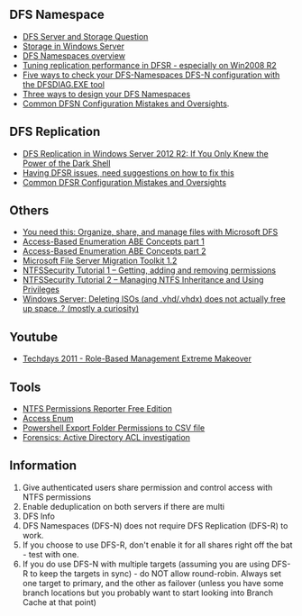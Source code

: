 ## DFS Namespace
- [DFS Server and Storage Question](https://www.reddit.com/r/sysadmin/comments/8zf8v9/dfs_server_and_storage_question/)
- [Storage in Windows Server](https://docs.microsoft.com/en-us/windows-server/storage/storage)
- [DFS Namespaces overview](https://docs.microsoft.com/en-us/windows-server/storage/dfs-namespaces/dfs-overview)
- [Tuning replication performance in DFSR - especially on Win2008 R2](https://blogs.technet.microsoft.com/askds/2010/03/31/tuning-replication-performance-in-dfsr-especially-on-win2008-r2/)
- [Five ways to check your DFS-Namespaces DFS-N configuration with the DFSDIAG.EXE tool](https://blogs.technet.microsoft.com/josebda/2009/07/15/five-ways-to-check-your-dfs-namespaces-dfs-n-configuration-with-the-dfsdiag-exe-tool/)
- [Three ways to design your DFS Namespaces](https://blogs.technet.microsoft.com/josebda/2009/08/21/three-ways-to-design-your-dfs-namespaces/)
- [Common DFSN Configuration Mistakes and Oversights](https://blogs.technet.microsoft.com/askds/2012/07/24/common-dfsn-configuration-mistakes-and-oversights/).


## DFS Replication
- [DFS Replication in Windows Server 2012 R2: If You Only Knew the Power of the Dark Shell](https://blogs.technet.microsoft.com/filecab/2013/08/20/dfs-replication-in-windows-server-2012-r2-if-you-only-knew-the-power-of-the-dark-shell/)
- [Having DFSR issues, need suggestions on how to fix this](https://www.reddit.com/r/sysadmin/comments/7we7hs/having_dfsr_issues_need_suggestions_on_how_to_fix/)
- [Common DFSR Configuration Mistakes and Oversights](https://blogs.technet.microsoft.com/askds/2010/11/01/common-dfsr-configuration-mistakes-and-oversights/)

## Others
- [You need this: Organize, share, and manage files with Microsoft DFS](http://webcache.googleusercontent.com/search?q=cache:oiSJg_WD8_QJ:techgenix.com/microsoft-dfs/+&cd=1&hl=nl&ct=clnk&gl=nl)
- [Access-Based Enumeration ABE Concepts part 1](https://blogs.technet.microsoft.com/askds/2016/09/01/access-based-enumeration-abe-concepts-part-1-of-2/)
- [Access-Based Enumeration ABE Concepts part 2](https://blogs.technet.microsoft.com/askds/2016/09/21/access-based-enumeration-abe-troubleshooting-part-2-of-2/)
- [Microsoft File Server Migration Toolkit 1.2](https://www.microsoft.com/en-us/download/details.aspx?id=10268)
- [NTFSSecurity Tutorial 1 – Getting, adding and removing permissions](https://blogs.technet.microsoft.com/fieldcoding/2014/12/05/ntfssecurity-tutorial-1-getting-adding-and-removing-permissions/)
- [NTFSSecurity Tutorial 2 – Managing NTFS Inheritance and Using Privileges](https://blogs.technet.microsoft.com/fieldcoding/2014/12/05/ntfssecurity-tutorial-2-managing-ntfs-inheritance-and-using-privileges/)
- [Windows Server: Deleting ISOs (and .vhd/.vhdx) does not actually free up space..? (mostly a curiosity)](https://www.reddit.com/r/sysadmin/comments/8vhmlz/windows_server_deleting_isos_and_vhdvhdx_does_not/)

## Youtube
- [Techdays 2011 - Role-Based Management Extreme Makeover](https://www.youtube.com/watch?v=IKzokBgCp60)

## Tools
- [NTFS Permissions Reporter Free Edition](http://cjwdev.co.uk/Software/NtfsReports/Info.html)
- [Access Enum](https://docs.microsoft.com/en-us/sysinternals/downloads/accessenum)
- [Powershell Export Folder Permissions to CSV file](https://community.spiceworks.com/scripts/show/1070-export-folder-permissions-to-csv-file)
- [Forensics: Active Directory ACL investigation](https://blogs.technet.microsoft.com/pfesweplat/2017/01/28/forensics-active-directory-acl-investigation/)

## Information
1. Give authenticated users share permission and control access with NTFS permissions
1. Enable deduplication on both servers if there are multi
1. DFS Info
  1. DFS Namespaces (DFS-N) does not require DFS Replication (DFS-R) to work.
  1. If you choose to use DFS-R, don't enable it for all shares right off the bat - test with one.
  1. If you do use DFS-N with multiple targets (assuming you are using DFS-R to keep the targets in sync) - do NOT allow round-robin. Always set one target to primary, and the other as failover (unless you have some branch locations but you probably want to start looking into Branch Cache at that point)

